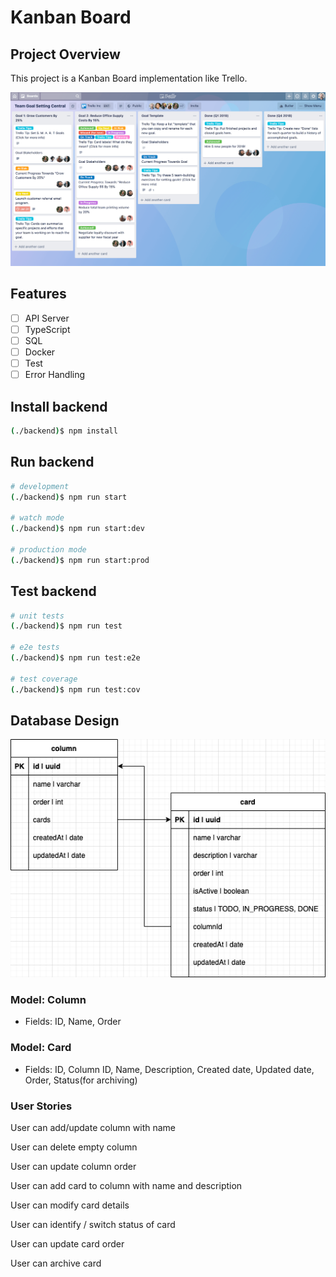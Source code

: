 # Kanban Board

## Project Overview

This project is a Kanban Board implementation like Trello.

![Screenshot](/trello.png)

## Features

- [ ] API Server
- [ ] TypeScript
- [ ] SQL
- [ ] Docker
- [ ] Test
- [ ] Error Handling

## Install backend

```bash
(./backend)$ npm install
```

## Run backend

```bash
# development
(./backend)$ npm run start

# watch mode
(./backend)$ npm run start:dev

# production mode
(./backend)$ npm run start:prod
```

## Test backend

```bash
# unit tests
(./backend)$ npm run test

# e2e tests
(./backend)$ npm run test:e2e

# test coverage
(./backend)$ npm run test:cov
```

## Database Design

![Screenshot](/db-design.png)

### Model: Column

- Fields: ID, Name, Order

### Model: Card

- Fields: ID, Column ID, Name, Description, Created date, Updated date, Order, Status(for archiving)

### User Stories

User can add/update column with name

User can delete empty column

User can update column order

User can add card to column with name and description

User can modify card details

User can identify / switch status of card

User can update card order

User can archive card
